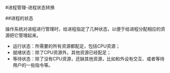 #进程管理-进程状态转换

##进程的状态

操作系统对进程进行管理时，给进程指定了几种状态，以便于给进程分配相应的资源把它管理起来。

* 运行状态：所需要的所有资源都配足，包括CPU资源；
* 就绪状态：除了CPU资源外，其他资源已经配足；
* 等待状态：除了没有CPU资源，还缺其他资源，比如和外设有交互、或者等待用户的一些指令等。